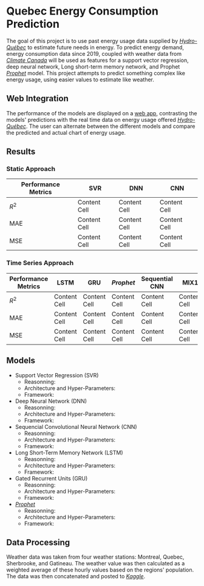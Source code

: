 # Quebec Energy Consumption Prediction
The goal of this project is to use past energy usage data supplied by [_Hydro-Québec_](https://www.hydroquebec.com/documents-data/open-data/electricity-demand-quebec/) to estimate future needs in energy. 
To predict energy demand, energy consumption data since 2019, coupled with weather data from [_Climate Canada_](https://climate.weather.gc.ca/historical_data/search_historic_data_e.html) 
will be used as features for a support vector regression, deep neural network, Long short-term memory network, and Prophet [_Prophet_](https://doi.org/10.7287/peerj.preprints.3190v2) model. 
This project attempts to predict something complex like energy usage, using easier values to estimate like weather.

## Web Integration
The performance of the models are displayed on a [web app](), contrasting the models' predictions with the real time data on energy usage 
offered [_Hydro-Québec_](https://www.hydroquebec.com/documents-data/open-data/electricity-demand-quebec/). The user can alternate between the different models and compare the predicted and actual 
chart of energy usage.

## Results

### Static Approach
| Performance Metrics | SVR | DNN  | CNN |
| --- | --- | --- | --- |
| $R^2$  | Content Cell  | Content Cell  | Content Cell  | 
| MAE  | Content Cell  | Content Cell  | Content Cell  |
| MSE  | Content Cell  | Content Cell  | Content Cell  | 

### Time Series Approach
| Performance Metrics | LSTM | GRU | _Prophet_ | Sequential CNN | MIX1 |
| --- | --- | --- | --- | --- | --- | 
| $R^2$  | Content Cell  | Content Cell  | Content Cell  | Content Cell  | Content Cell  | 
| MAE  | Content Cell  | Content Cell  | Content Cell  | Content Cell  | Content Cell  |
| MSE  | Content Cell  | Content Cell  | Content Cell  | Content Cell  | Content Cell  |

## Models 
+ Support Vector Regression (SVR)
  - Reasonning:
  - Architecture and Hyper-Parameters:
  - Framework:
+ Deep Neural Network (DNN)
  - Reasonning:
  - Architecture and Hyper-Parameters:
  - Framework: 
+ Sequencial Convolutional Neural Network (CNN)
  - Reasonning:
  - Architecture and Hyper-Parameters:
  - Framework: 
+ Long Short-Term Memory Network (LSTM)
  - Reasonning:
  - Architecture and Hyper-Parameters:
  - Framework:
+ Gated Recurrent Units (GRU)
  - Reasonning:
  - Architecture and Hyper-Parameters:
  - Framework:  
+ [_Prophet_](https://doi.org/10.7287/peerj.preprints.3190v2)
  - Reasonning:
  - Architecture and Hyper-Parameters:
  - Framework:

## Data Processing
Weather data was taken from four weather stations: Montreal, Quebec, Sherbrooke, and Gatineau. The weather value was then calculated as a weighted average of these hourly values based on the regions' population.
The data was then concatenated and posted to [_Kaggle_](https://www.kaggle.com/datasets/philippejoly/quebec-electrical-power-output-with-temperature). 
